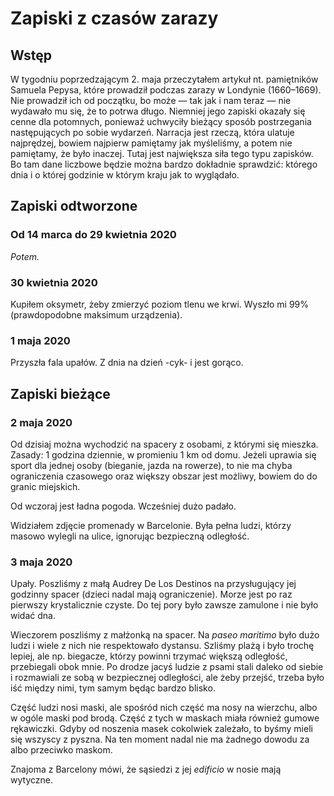 # Zapiski z czasów zarazy

## Wstęp

W tygodniu poprzedzającym 2. maja przeczytałem artykuł nt. pamiętników Samuela Pepysa, które prowadził podczas zarazy w Londynie (1660–1669). Nie prowadził ich od początku, bo może — tak jak i nam teraz — nie wydawało mu się, że to potrwa długo. Niemniej jego zapiski okazały się cenne dla potomnych, ponieważ uchwyciły bieżący sposób postrzegania następujących po sobie wydarzeń. Narracja jest rzeczą, która ulatuje najprędzej, bowiem najpierw pamiętamy jak myśleliśmy, a potem nie pamiętamy, że było inaczej. Tutaj jest największa siła tego typu zapisków. Bo tam dane liczbowe będzie można bardzo dokładnie sprawdzić: którego dnia i o której godzinie w którym kraju jak to wyglądało.

## Zapiski odtworzone

### Od 14 marca do 29 kwietnia 2020

_Potem._

### 30 kwietnia 2020

Kupiłem oksymetr, żeby zmierzyć poziom tlenu we krwi. Wyszło mi 99% (prawdopodobne maksimum urządzenia).

### 1 maja 2020

Przyszła fala upałów. Z dnia na dzień -cyk- i jest gorąco.

## Zapiski bieżące

### 2 maja 2020

Od dzisiaj można wychodzić na spacery z osobami, z którymi się mieszka. Zasady: 1 godzina dziennie, w promieniu 1 km od domu. Jeżeli uprawia się sport dla jednej osoby (bieganie, jazda na rowerze), to nie ma chyba ograniczenia czasowego oraz większy obszar jest możliwy, bowiem do do granic miejskich.

Od wczoraj jest ładna pogoda. Wcześniej dużo padało.

Widziałem zdjęcie promenady w Barcelonie. Była pełna ludzi, którzy masowo wylegli na ulice, ignorując bezpieczną odległość.

### 3 maja 2020

Upały. Poszliśmy z małą Audrey De Los Destinos na przysługujący jej godzinny spacer (dzieci nadal mają ograniczenie). Morze jest po raz pierwszy krystalicznie czyste. Do tej pory było zawsze zamulone i nie było widać dna.

Wieczorem poszliśmy z małżonką na spacer. Na _paseo maritimo_ było dużo ludzi i wiele z nich nie respektowało dystansu. Szliśmy plażą i było trochę lepiej, ale np. biegacze, którzy powinni trzymać większą odległość, przebiegali obok mnie. Po drodze jacyś ludzie z psami stali daleko od siebie i rozmawiali ze sobą w bezpiecznej odległości, ale żeby przejść, trzeba było iść między nimi, tym samym będąc bardzo blisko.

Część ludzi nosi maski, ale spośród nich część ma nosy na wierzchu, albo w ogóle maski pod brodą. Część z tych w maskach miała również gumowe rękawiczki. Gdyby od noszenia masek cokolwiek zależało, to byśmy mieli się wszyscy z pyszna. Na ten moment nadal nie ma żadnego dowodu za albo przeciwko maskom.

Znajoma z Barcelony mówi, że sąsiedzi z jej _edificio_ w nosie mają wytyczne.
